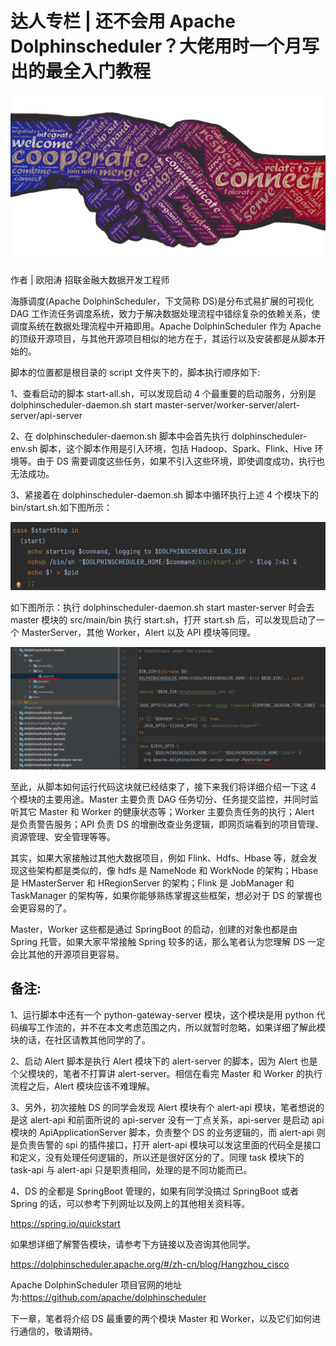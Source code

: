 # 达人专栏 | 还不会用 Apache Dolphinscheduler？大佬用时一个月写出的最全入门教程

<div align=center>
<img src="/img/2022-05-23/ch/1.png"/>
</div>

作者 | 欧阳涛 招联金融大数据开发工程师

海豚调度(Apache DolphinScheduler，下文简称 DS)是分布式易扩展的可视化 DAG 工作流任务调度系统，致力于解决数据处理流程中错综复杂的依赖关系，使调度系统在数据处理流程中开箱即用。Apache DolphinScheduler 作为 Apache 的顶级开源项目，与其他开源项目相似的地方在于，其运行以及安装都是从脚本开始的。

脚本的位置都是根目录的 script 文件夹下的，脚本执行顺序如下:

1、查看启动的脚本 start-all.sh，可以发现启动 4 个最重要的启动服务，分别是 dolphinscheduler-daemon.sh start master-server/worker-server/alert-server/api-server

2、在 dolphinscheduler-daemon.sh 脚本中会首先执行 dolphinscheduler-env.sh 脚本，这个脚本作用是引入环境，包括 Hadoop、Spark、Flink、Hive 环境等。由于 DS 需要调度这些任务，如果不引入这些环境，即使调度成功，执行也无法成功。

3、紧接着在 dolphinscheduler-daemon.sh 脚本中循环执行上述 4 个模块下的 bin/start.sh.如下图所示：

<div align=center>
<img src="/img/2022-05-23/ch/2.png"/>
</div>

如下图所示：执行 dolphinscheduler-daemon.sh start master-server 时会去 master 模块的 src/main/bin 执行 start.sh，打开 start.sh 后，可以发现启动了一个 MasterServer，其他 Worker，Alert 以及 API 模块等同理。

<div align=center>
<img src="/img/2022-05-23/ch/3.png"/>
</div>

至此，从脚本如何运行代码这块就已经结束了，接下来我们将详细介绍一下这 4 个模块的主要用途。Master 主要负责 DAG 任务切分、任务提交监控，并同时监听其它 Master 和 Worker 的健康状态等；Worker 主要负责任务的执行；Alert 是负责警告服务；API 负责 DS 的增删改查业务逻辑，即网页端看到的项目管理、资源管理、安全管理等等。

其实，如果大家接触过其他大数据项目，例如 Flink、Hdfs、Hbase 等，就会发现这些架构都是类似的，像 hdfs 是 NameNode 和 WorkNode 的架构；Hbase 是 HMasterServer 和 HRegionServer 的架构；Flink 是 JobManager 和 TaskManager 的架构等，如果你能够熟练掌握这些框架，想必对于 DS 的掌握也会更容易的了。

Master，Worker 这些都是通过 SpringBoot 的启动，创建的对象也都是由 Spring 托管，如果大家平常接触 Spring 较多的话，那么笔者认为您理解 DS 一定会比其他的开源项目更容易。

## 备注:

1、运行脚本中还有一个 python-gateway-server 模块，这个模块是用 python 代码编写工作流的，并不在本文考虑范围之内，所以就暂时忽略，如果详细了解此模块的话，在社区请教其他同学的了。

2、启动 Alert 脚本是执行 Alert 模块下的 alert-server 的脚本，因为 Alert 也是个父模块的，笔者不打算讲 alert-server。相信在看完 Master 和 Worker 的执行流程之后，Alert 模块应该不难理解。

3、另外，初次接触 DS 的同学会发现 Alert 模块有个 alert-api 模块，笔者想说的是这 alert-api 和前面所说的 api-server 没有一丁点关系，api-server 是启动 api 模块的 ApiApplicationServer 脚本，负责整个 DS 的业务逻辑的，而 alert-api 则是负责告警的 spi 的插件接口，打开 alert-api 模块可以发这里面的代码全是接口和定义，没有处理任何逻辑的，所以还是很好区分的了。同理 task 模块下的 task-api 与 alert-api 只是职责相同，处理的是不同功能而已。

4、DS 的全都是 SpringBoot 管理的，如果有同学没搞过 SpringBoot 或者 Spring 的话，可以参考下列网址以及网上的其他相关资料等。

https://spring.io/quickstart

如果想详细了解警告模块，请参考下方链接以及咨询其他同学。

https://dolphinscheduler.apache.org/#/zh-cn/blog/Hangzhou_cisco

Apache DolphinScheduler 项目官网的地址为:https://github.com/apache/dolphinscheduler

下一章，笔者将介绍 DS 最重要的两个模块 Master 和 Worker，以及它们如何进行通信的，敬请期待。
